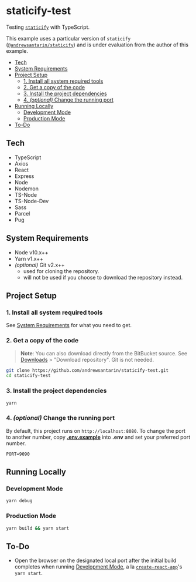 # staticify-test

Testing [`staticify`](https://npmjs.org/packages/staticify) with TypeScript.

This example uses a particular version of `staticify` ([`@andrewsantarin/staticify`](https://npmjs.org/packages/@andrewsantarinstaticify)) and is under evaluation from the author of this example.

- [Tech](#tech)
- [System Requirements](#system-requirements)
- [Project Setup](#project-setup)
  - [1. Install all system required tools](#1-install-all-system-required-tools)
  - [2. Get a copy of the code](#2-get-a-copy-of-the-code)
  - [3. Install the project dependencies](#3-install-the-project-dependencies)
  - [4. _(optional)_ Change the running port](#4-optional-change-the-running-port)
- [Running Locally](#running-locally)
  - [Development Mode](#development-mode)
  - [Production Mode](#production-mode)
- [To-Do](#to-do)

## Tech

- TypeScript
- Axios
- React
- Express
- Node
- Nodemon
- TS-Node
- TS-Node-Dev
- Sass
- Parcel
- Pug

## System Requirements

- Node v10.x++
- Yarn v1.x++
- _(optional)_ Git v2.x++
  - used for cloning the repository.
  - will not be used if you choose to download the repository instead.

## Project Setup

### 1. Install all system required tools

See [System Requirements](#system-requirements) for what you need to get.

### 2. Get a copy of the code

> **Note**: You can also download directly from the BitBucket source. See [Downloads](https://bitbucket.org/andrewsantarin/expenses-tracker-app/downloads/) > "Download repository". Git is not needed.

```sh
git clone https://github.com/andrewsantarin/staticify-test.git
cd staticify-test
```

### 3. Install the project dependencies

```sh
yarn
```

### 4. _(optional)_ Change the running port

By default, this project runs on `http://localhost:8080`. To change the port to another number, copy [**.env.example**](.env.example) into **.env** and set your preferred port number.

```dotenv
PORT=9090
```

## Running Locally

### Development Mode

```sh
yarn debug
```

### Production Mode

```sh
yarn build && yarn start
```

## To-Do

- Open the browser on the designated local port after the initial build completes when running [Development Mode](#development-mode), a la [`create-react-app`](https://github.com/facebook/create-react-app)'s `yarn start`.
